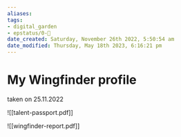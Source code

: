 ```yaml
---
aliases: 
tags: 
- digital_garden
- epstatus/0-🌰
date_created: Saturday, November 26th 2022, 5:50:54 am
date_modified: Thursday, May 18th 2023, 6:16:21 pm
---
```

# My Wingfinder profile
taken on 25.11.2022

![[talent-passport.pdf]]

![[wingfinder-report.pdf]]